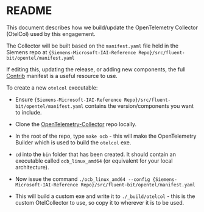 <!--
Copyright (C) 2023 Siemens AG

SPDX-License-Identifier: MIT
-->

# README

This document describes how we build/update the OpenTelemetry Collector (OtelCol) used by this engagement.

The Collector will be built based on the `manifest.yaml` file held in the Siemens repo at `{Siemens-Microsoft-IAI-Reference Repo}/src/fluent-bit/opentel/manifest.yaml`

If editing this, updating the release, or adding new components, the full [Contrib](https://github.com/open-telemetry/opentelemetry-collector-releases/blob/main/distributions/otelcol-contrib/manifest.yaml) manifest is a useful resource to use.

To create a new `otelcol` executable:

- Ensure `{Siemens-Microsoft-IAI-Reference Repo}/src/fluent-bit/opentel/manifest.yaml` contains the version/components you want to include.

- Clone the [OpenTelemetry-Collector](https://github.com/open-telemetry/opentelemetry-collector) repo locally.

- In the root of the repo, type `make ocb` - this will make the OpenTelemetry Builder which is used to build the `otelcol` exe.

- `cd` into the `bin` folder that has been created. It should contain an executable called `ocb_linux_amd64` (or equivalent for your local architecture).

- Now issue the command `./ocb_linux_amd64 --config {Siemens-Microsoft-IAI-Reference Repo}/src/fluent-bit/opentel/manifest.yaml`

- This will build a custom exe and write it to `./_build/otelcol` - this is the custom OtelCollector to use, so copy it to wherever it is to be used.